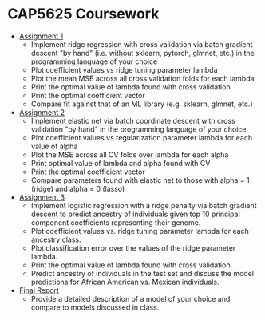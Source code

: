 # CAP5625 Coursework  
  
* [Assignment 1](https://github.com/MichaelTeti/CAP5625/blob/main/CAP5625_Assignment1_RidgeRegression.ipynb)
  - Implement ridge regression with cross validation via batch gradient descent "by hand" (i.e. without sklearn, pytorch, glmnet, etc.) in the programming language of your choice 
  - Plot coefficient values vs ridge tuning parameter lambda 
  - Plot the mean MSE across all cross validation folds for each lambda
  - Print the optimal value of lambda found with cross validation
  - Print the optimal coefficient vector
  - Compare fit against that of an ML library (e.g. sklearn, glmnet, etc.)  
* [Assignment 2](https://github.com/MichaelTeti/CAP5625/blob/main/CAP5625_Assignment2_ElasticNet_CoordinateDescent.ipynb)
  - Implement elastic net via batch coordinate descent with cross validation "by hand" in the programming language of your choice
  - Plot coefficient values vs regularization parameter lambda for each value of alpha
  - Plot the MSE across all CV folds over lambda for each alpha
  - Print optimal value of lambda and alpha found with CV
  - Print the optimal coefficient vector 
  - Compare parameters found with elastic net to those with alpha = 1 (ridge) and alpha = 0 (lasso)
* [Assignment 3](https://github.com/MichaelTeti/CAP5625/blob/main/CAP5625_Assignment3_LogisticRidge.ipynb)
  - Implement logistic regression with a ridge penalty via batch gradient descent to predict ancestry of individuals given top 10 principal component coefficients representing their genome. 
  - Plot coefficient values vs. ridge tuning parameter lambda for each ancestry class. 
  - Plot classification error over the values of the ridge parameter lambda. 
  - Print the optimal value of lambda found with cross validation. 
  - Predict ancestry of individuals in the test set and discuss the model predictions for African American vs. Mexican individuals. 
* [Final Report](https://github.com/MichaelTeti/CAP5625/blob/main/CAP5625_FinalReport.pdf)
  - Provide a detailed description of a model of your choice and compare to models discussed in class.
